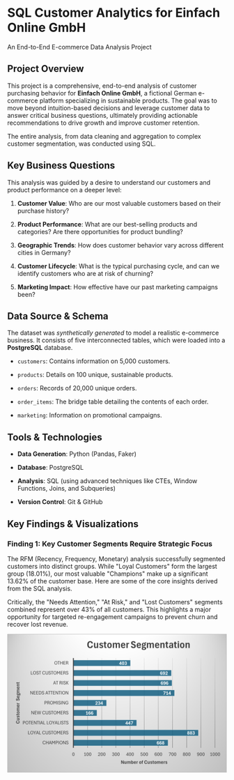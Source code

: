 # SQL Customer Analytics for Einfach Online GmbH
An End-to-End E-commerce Data Analysis Project

## Project Overview
This project is a comprehensive, end-to-end analysis of customer purchasing behavior for **Einfach Online GmbH**, a fictional German e-commerce platform specializing in sustainable products. The goal was to move beyond intuition-based decisions and leverage customer data to answer critical business questions, ultimately providing actionable recommendations to drive growth and improve customer retention.

The entire analysis, from data cleaning and aggregation to complex customer segmentation, was conducted using SQL.

## Key Business Questions
This analysis was guided by a desire to understand our customers and product performance on a deeper level:

1. **Customer Value**: Who are our most valuable customers based on their purchase history?

2. **Product Performance**: What are our best-selling products and categories? Are there opportunities for product bundling?

3. **Geographic Trends**: How does customer behavior vary across different cities in Germany?

4. **Customer Lifecycle**: What is the typical purchasing cycle, and can we identify customers who are at risk of churning?

5. **Marketing Impact**: How effective have our past marketing campaigns been?

## Data Source & Schema
The dataset was *synthetically generated* to model a realistic e-commerce business. It consists of five interconnected tables, which were loaded into a **PostgreSQL** database.

- `customers`: Contains information on 5,000 customers.

- `products`: Details on 100 unique, sustainable products.

- `orders`: Records of 20,000 unique orders.

- `order_items`: The bridge table detailing the contents of each order.

- `marketing`: Information on promotional campaigns.

## Tools & Technologies

- **Data Generation**: Python (Pandas, Faker)

- **Database**: PostgreSQL

- **Analysis**: SQL (using advanced techniques like CTEs, Window Functions, Joins, and Subqueries)

- **Version Control**: Git & GitHub

## Key Findings & Visualizations

### Finding 1: Key Customer Segments Require Strategic Focus

The RFM (Recency, Frequency, Monetary) analysis successfully segmented customers into distinct groups. While "Loyal Customers" form the largest group (18.01%), our most valuable "Champions" make up a significant 13.62% of the customer base.
Here are some of the core insights derived from the SQL analysis.

Critically, the "Needs Attention," "At Risk," and "Lost Customers" segments combined represent over 43% of all customers. This highlights a major opportunity for targeted re-engagement campaigns to prevent churn and recover lost revenue.

![Customer Segments Bar Chart](results/5segmentation.png)
